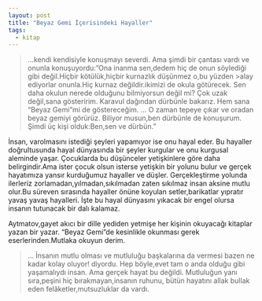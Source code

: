 ```yaml
---
layout: post
title: "Beyaz Gemi İçerisindeki Hayaller"
tags:
  - kitap
---
```

>
>…kendi kendisiyle konuşmayı severdi.
>Ama şimdi bir çantası vardı ve onunla konuşuyordu:”Ona inanma sen,dedem hiç de onun söylediği gibi değil.Hiçbir kötülük,hiçbir kurnazlık düşünmez o,bu yüzden >alay ediyorlar onunla.Hiç kurnaz değildir.ikimizi de okula götürecek. Sen daha okulun nerede olduğunu
>bilmiyorsun değil mi? Çok uzak değil,sana gösteririm. Karavul dağından dürbünle bakarız. Hem sana “Beyaz Gemi”mi de göstereceğim.
>…
>O zaman tepeye çıkar ve oradan beyaz gemiyi görürüz. Biliyor musun,ben dürbünle de konuşurum.
>Şimdi üç kişi olduk:Ben,sen ve dürbün.”


İnsan, varolmasını istediği şeyleri yapamıyor ise onu hayal eder. Bu hayaller doğrultusunda hayal dünyasında bir şeyler kurgular ve onu kurgusal aleminde yaşar. Çocuklarda bu düşünceler yetişkinlere göre daha belirgindir.Ama ister çocuk olsun isterse yetişkin bir yolunu bulur ve gerçek hayatımıza yansır kurduğumuz hayaller ve düşler. Gerçekleştirme yolunda ilerleriz zorlamadan,yılmadan,sıkılmadan zaten sıkılmaz insan aksine mutlu olur.Bu süreven sırasında hayaller önüne koyulan setler,barikatlar yıpratır yavaş yavaş hayalleri. İşte bu hayal dünyasını yıkacak bir engel olursa insanın tutunacak bir dalı kalamaz.

Aytmatov,gayet akıcı bir dille yediden yetmişe her kişinin okuyacağı kitaplar yazan bir yazar. “Beyaz Gemi”de kesinlikle okunması gerek eserlerinden.Mutlaka okuyun derim.

>…
>İnsanın mutlu olması ve mutluluğu başkalarına da vermesi bazen ne kadar kolay oluyor! diyordu. Hep böyle,evet tam o anda olduğu gibi yaşamalıydı insan. Ama gerçek hayat bu değildi. Mutluluğun yanı sıra,peşini hiç bırakmayan,insanın ruhunu, bütün hayatını allak bullak eden felâketler,mutsuzluklar da vardı.